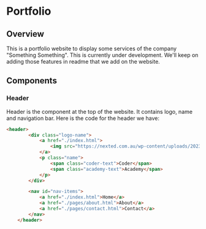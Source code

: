 # Portfolio

## Overview
This is a portfolio website to display some services of the company "Something Something". This is currently under development. We'll keep on adding those features in readme that we add on the website.

## Components

### Header
Header is the component at the top of the website. It contains logo, name and navigation bar. Here is the code for the header we have:
``` html
<header>
        <div class="logo-name">
            <a href="./index.html">
                <img src="https://nexted.com.au/wp-content/uploads/2023/07/CODR_Logo_Black-_-Green_RGB.png" alt="Coder Academy logo">
            </a>
            <p class="name">
                <span class="coder-text">Coder</span>
                <span class="academy-text">Academy</span>
            </p>
        </div>

        <nav id="nav-items">
            <a href="./index.html">Home</a>
            <a href="./pages/about.html">About</a>
            <a href="./pages/contact.html">Contact</a>
        </nav>
    </header>
```
